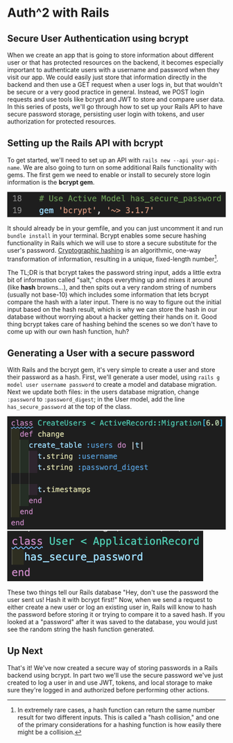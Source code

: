 # Auth^2 with Rails

## Secure User Authentication using bcrypt

When we create an app that is going to store information about different user or that has protected resources on the backend, it becomes especially important to authenticate users with a username and password when they visit our app. We could easily just store that information directly in the backend and then use a GET request when a user logs in, but that wouldn't be secure or a very good practice in general. Instead, we POST login requests and use tools like bcrypt and JWT to store and compare user data. In this series of posts, we'll go through how to set up your Rails API to have secure password storage, persisting user login with tokens, and user authorization for protected resources.

## Setting up the Rails API with bcrypt

To get started, we'll need to set up an API with `rails new --api your-api-name`. We are also going to turn on some additional Rails functionality with gems. The first gem we need to enable or install to securely store login information is the **bcrypt gem**.

![bcrypt preinstalled in gemfile](bcrypt-gem.png)

It should already be in your gemfile, and you can just uncomment it and run `bundle install` in your terminal. Bcrypt enables some secure hashing functionality in Rails which we will use to store a secure substitute for the user's password. [Cryptographic hashing](https://en.wikipedia.org/wiki/Cryptographic_hash_function) is an algorithmic, one-way transformation of information, resulting in a unique, fixed-length number[^1].

The TL;DR is that bcrypt takes the password string input, adds a little extra bit of information called "salt," chops everything up and mixes it around (like **hash** browns...), and then spits out a very random string of numbers (usually not base-10) which includes some information that lets bcrypt compare the hash with a later input. There is no way to figure out the initial input based on the hash result, which is why we can store the hash in our database without worrying about a hacker getting their hands on it. Good thing bcrypt takes care of hashing behind the scenes so we don't have to come up with our own hash function, huh?

## Generating a User with a secure password

With Rails and the bcrypt gem, it's very simple to create a user and store their password as a hash. First, we'll generate a user model, using `rails g model user username password` to create a model and database migration. Next we update both files: in the users database migration, change `:password` to `:password_digest`; in the User model, add the line `has_secure_password` at the top of the class.

![Updated users migration](updated-users-migration.png) ![Updated user model](updated-user-model.png)

These two things tell our Rails database "Hey, don't use the password the user sent us! Hash it with bcrypt first!" Now, when we send a request to either create a new user or log an existing user in, Rails will know to hash the password before storing it or trying to compare it to a saved hash. If you looked at a "password" after it was saved to the database, you would just see the random string the hash function generated.

## Up Next

That's it! We've now created a secure way of storing passwords in a Rails backend using bcrypt. In part two we'll use the secure password we've just created to log a user in and use JWT, tokens, and local storage to make sure they're logged in and authorized before performing other actions.

[^1]: In extremely rare cases, a hash function can return the same number result for two different inputs. This is called a "hash collision," and one of the primary considerations for a hashing function is how easily there might be a collision.
